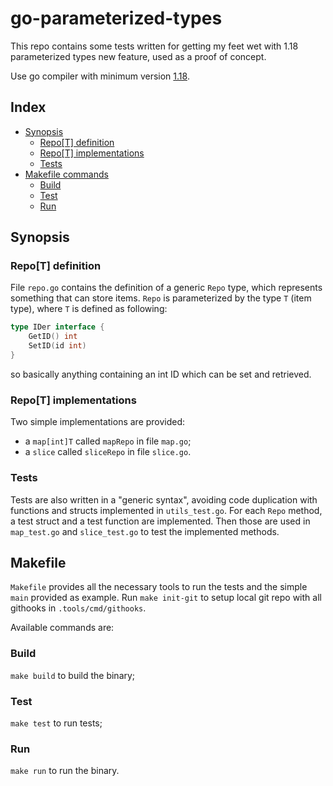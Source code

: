 # go-parameterized-types

This repo contains some tests written for getting my feet wet with 1.18 parameterized types new feature, used as a proof of concept.

Use go compiler with minimum version [1.18](https://go.dev/blog/go1.18).

## Index

* [Synopsis](#synopsis)
  * [Repo[T] definition](#repot-definition)
  * [Repo[T] implementations](#repot-implementations)
  * [Tests](#tests)
* [Makefile commands](#makefile)
  * [Build](#build)
  * [Test](#test)
  * [Run](#run)

## Synopsis

### Repo[T] definition

File `repo.go` contains the definition of a generic `Repo` type, which represents something that can store items. `Repo` is parameterized by the type `T` (item type), where `T` is defined as following:
```go
type IDer interface {
	GetID() int
	SetID(id int)
}
```

so basically anything containing an int ID which can be set and retrieved.

### Repo[T] implementations

Two simple implementations are provided:

* a `map[int]T` called `mapRepo` in file `map.go`;
* a `slice` called `sliceRepo` in file `slice.go`.


### Tests

Tests are also written in a "generic syntax", avoiding code duplication with functions and structs implemented in `utils_test.go`. For each `Repo` method, a test struct and a test function are implemented. Then those are used in `map_test.go` and `slice_test.go` to test the implemented methods.

## Makefile

`Makefile` provides all the necessary tools to run the tests and the simple `main` provided as example.
Run `make init-git` to setup local git repo with all githooks in `.tools/cmd/githooks`.

Available commands are:

### Build

`make build` to build the binary;

### Test

`make test` to run tests;

### Run

`make run` to run the binary.
